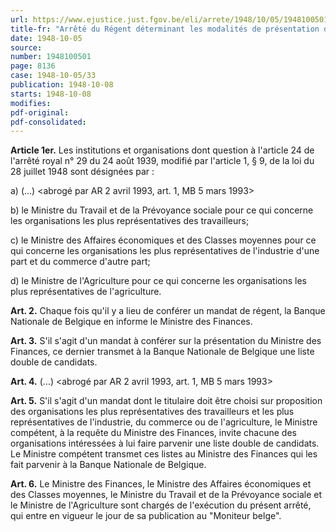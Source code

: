```yaml
---
url: https://www.ejustice.just.fgov.be/eli/arrete/1948/10/05/1948100501/justel
title-fr: "Arrêté du Régent déterminant les modalités de présentation des candidats aux fonctions de régent de la Banque Nationale de Belgique."
date: 1948-10-05
source:
number: 1948100501
page: 8136
case: 1948-10-05/33
publication: 1948-10-08
starts: 1948-10-08
modifies:
pdf-original:
pdf-consolidated:
---
```


**Article 1er.** Les institutions et organisations dont question à l'article 24 de l'arrêté royal n° 29 du 24 août 1939, modifié par l'article 1, § 9, de la loi du 28 juillet 1948 sont désignées par :

   a) (...) <abrogé par AR 2 avril 1993, art. 1, MB 5 mars 1993>

   b) le Ministre du Travail et de la Prévoyance sociale pour ce qui concerne les organisations les plus représentatives des travailleurs;

   c) le Ministre des Affaires économiques et des Classes moyennes pour ce qui concerne les organisations les plus représentatives de l'industrie d'une part et du commerce d'autre part;

   d) le Ministre de l'Agriculture pour ce qui concerne les organisations les plus représentatives de l'agriculture.

**Art. 2.** Chaque fois qu'il y a lieu de conférer un mandat de régent, la Banque Nationale de Belgique en informe le Ministre des Finances.

**Art. 3.** S'il s'agit d'un mandat à conférer sur la présentation du Ministre des Finances, ce dernier transmet à la Banque Nationale de Belgique une liste double de candidats.

**Art. 4.** (...) <abrogé par AR 2 avril 1993, art. 1, MB 5 mars 1993>

**Art. 5.** S'il s'agit d'un mandat dont le titulaire doit être choisi sur proposition des organisations les plus représentatives des travailleurs et les plus représentatives de l'industrie, du commerce ou de l'agriculture, le Ministre compétent, à la requête du Ministre des Finances, invite chacune des organisations intéressées à lui faire parvenir une liste double de candidats. Le Ministre compétent transmet ces listes au Ministre des Finances qui les fait parvenir à la Banque Nationale de Belgique.

**Art. 6.** Le Ministre des Finances, le Ministre des Affaires économiques et des Classes moyennes, le Ministre du Travail et de la Prévoyance sociale et le Ministre de l'Agriculture sont chargés de l'exécution du présent arrêté, qui entre en vigueur le jour de sa publication au "Moniteur belge".

